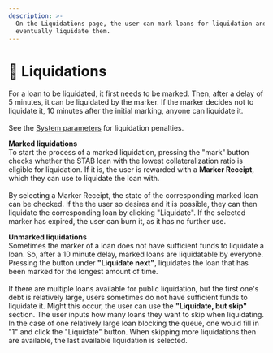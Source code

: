 ```yaml
---
description: >-
  On the Liquidations page, the user can mark loans for liquidation and
  eventually liquidate them.
---
```


# 🤹 Liquidations

For a loan to be liquidated, it first needs to be marked. Then, after a delay of 5 minutes, it can be liquidated by the marker. If the marker decides not to liquidate it, 10 minutes after the initial marking, anyone can liquidate it.\
\
See the [System parameters](../miscellaneous/system-parameters.md) for liquidation penalties.

**Marked liquidations**\
To start the process of a marked liquidation, pressing the "mark" button checks whether the STAB loan with the lowest collateralization ratio is eligible for liquidation. If it is, the user is rewarded with a **Marker Receipt**, which they can use to liquidate the loan with.\
\
By selecting a Marker Receipt, the state of the corresponding marked loan can be checked. If the the user so desires and it is possible, they can then liquidate the corresponding loan by clicking "Liquidate". If the selected marker has expired, the user can burn it, as it has no further use.

**Unmarked liquidations**\
Sometimes the marker of a loan does not have sufficient funds to liquidate a loan. So, after a 10 minute delay, marked loans are liquidatable by everyone. Pressing the button under **"Liquidate next"**, liquidates the loan that has been marked for the longest amount of time.\
\
If there are multiple loans available for public liquidation, but the first one's debt is relatively large, users sometimes do not have sufficient funds to liquidate it. Might this occur, the user can use the **"Liquidate, but skip"** section. The user inputs how many loans they want to skip when liquidating. In the case of one relatively large loan blocking the queue, one would fill in "1" and click the "Liquidate" button. When skipping more liquidations then are available, the last available liquidation is selected.

